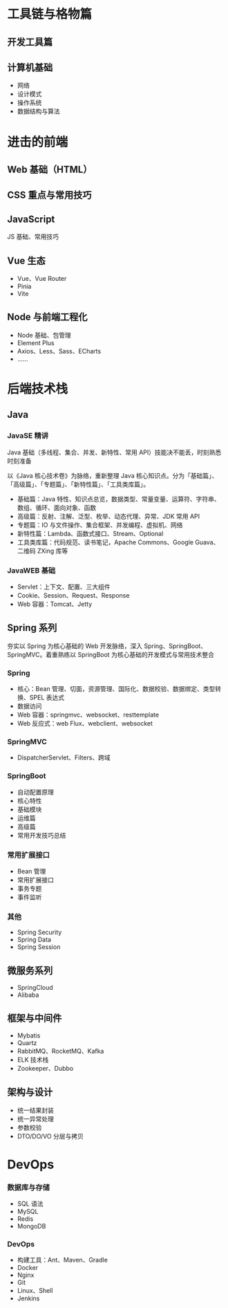 ---
---

# 工具链与格物篇

## 开发工具篇

## 计算机基础

- 网络
- 设计模式
- 操作系统
- 数据结构与算法

# 进击的前端

## Web 基础（HTML）

## CSS 重点与常用技巧

## JavaScript

JS 基础、常用技巧

## Vue 生态

- Vue、Vue Router
- Pinia
- Vite

## Node 与前端工程化

- Node 基础、包管理
- Element Plus
- Axios、Less、Sass、ECharts
- ……

# 后端技术栈

## Java

### JavaSE 精讲

Java 基础（多线程、集合、并发、新特性、常用 API）技能决不能丢，时刻熟悉时刻准备

以《Java 核心技术卷》为脉络，重新整理 Java 核心知识点。分为「基础篇」、「高级篇」、「专题篇」、「新特性篇」、「工具类库篇」。

- 基础篇：Java 特性、知识点总览，数据类型、常量变量、运算符、字符串、数组、循环、面向对象、函数
- 高级篇：反射、注解、泛型、枚举、动态代理、异常、JDK 常用 API
- 专题篇：IO 与文件操作、集合框架、并发编程、虚拟机、网络
- 新特性篇：Lambda、函数式接口、Stream、Optional
- 工具类库篇：代码规范、读书笔记，Apache Commons、Google Guava、二维码 ZXing 库等

### JavaWEB 基础

- Servlet：上下文、配置、三大组件
- Cookie、Session、Request、Response
- Web 容器：Tomcat、Jetty

## Spring 系列

夯实以 Spring 为核心基础的 Web 开发脉络，深入 Spring、SpringBoot、SpringMVC。着重熟练以 SpringBoot 为核心基础的开发模式与常用技术整合

### Spring

- 核心：Bean 管理、切面，资源管理、国际化、数据校验、数据绑定、类型转换、SPEL 表达式
- 数据访问
- Web 容器：springmvc、websocket、resttemplate
- Web 反应式：web Flux、webclient、websocket

### SpringMVC

- DispatcherServlet、Filters、跨域

### SpringBoot

- 自动配置原理
- 核心特性
- 基础模块
- 运维篇
- 高级篇
- 常用开发技巧总结

### 常用扩展接口

- Bean 管理
- 常用扩展接口
- 事务专题
- 事件监听

### 其他

- Spring Security
- Spring Data
- Spring Session

## 微服务系列

- SpringCloud
- Alibaba

## 框架与中间件

- Mybatis
- Quartz
- RabbitMQ、RocketMQ、Kafka
- ELK 技术栈
- Zookeeper、Dubbo

## 架构与设计

- 统一结果封装
- 统一异常处理
- 参数校验
- DTO/DO/VO 分层与拷贝

# DevOps

### 数据库与存储

- SQL 语法
- MySQL
- Redis
- MongoDB

### DevOps

- 构建工具：Ant、Maven、Gradle
- Docker
- Nginx
- Git
- Linux、Shell
- Jenkins